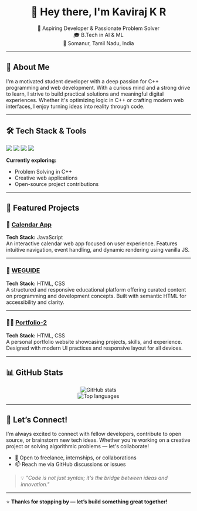 <h1 align="center">👋 Hey there, I'm <strong>Kaviraj K R</strong></h1>

<p align="center">
  🎯 Aspiring Developer & Passionate Problem Solver <br/>
  🎓 B.Tech in AI & ML <br/>
  📍 Somanur, Tamil Nadu, India
</p>

---

<!-- ABOUT ME -->
## 🚀 About Me

I'm a motivated student developer with a deep passion for C++ programming and web development. With a curious mind and a strong drive to learn, I strive to build practical solutions and meaningful digital experiences. Whether it's optimizing logic in C++ or crafting modern web interfaces, I enjoy turning ideas into reality through code.

---

<!-- TECH STACK -->
## 🛠️ Tech Stack & Tools

<span>
  <img src="https://img.shields.io/badge/HTML5-E34F26?style=for-the-badge&logo=html5&logoColor=white" />
  <img src="https://img.shields.io/badge/CSS3-1572B6?style=for-the-badge&logo=css3&logoColor=white" />
  <img src="https://img.shields.io/badge/JavaScript-F7DF1E?style=for-the-badge&logo=javascript&logoColor=black" />
  <img src="https://img.shields.io/badge/C++-00599C?style=for-the-badge&logo=c%2B%2B&logoColor=white" />
</span>

**Currently exploring:**  
- Problem Solving in C++  
- Creative web applications  
- Open-source project contributions  

---

<!-- FEATURED PROJECTS -->
## 🌟 Featured Projects

### 📅 [Calendar App](https://github.com/kaviraj-1718/calendar-app)
**Tech Stack:** JavaScript  
An interactive calendar web app focused on user experience. Features intuitive navigation, event handling, and dynamic rendering using vanilla JS.

---

### 📘 [WEGUIDE](https://github.com/kaviraj-1718/WEGUIDE-)
**Tech Stack:** HTML, CSS  
A structured and responsive educational platform offering curated content on programming and development concepts. Built with semantic HTML for accessibility and clarity.

---

### 🧑‍💻 [Portfolio-2](https://github.com/kaviraj-1718/portfolio-2)
**Tech Stack:** HTML, CSS  
A personal portfolio website showcasing projects, skills, and experience. Designed with modern UI practices and responsive layout for all devices.

---

<!-- GITHUB ACTIVITY -->
## 📊 GitHub Stats

<p align="center">
  <img src="https://github-readme-stats.vercel.app/api?username=kaviraj-1718&show_icons=true&theme=default" alt="GitHub stats" />
  <br />
  <img src="https://github-readme-stats.vercel.app/api/top-langs/?username=kaviraj-1718&layout=compact&theme=default" alt="Top languages" />
</p>

---

<!-- CONNECT -->
## 🤝 Let’s Connect!

I'm always excited to connect with fellow developers, contribute to open source, or brainstorm new tech ideas. Whether you're working on a creative project or solving algorithmic problems — let's collaborate!

- 💬 Open to freelance, internships, or collaborations  
- 📫 Reach me via GitHub discussions or issues  

> 💡 *"Code is not just syntax; it's the bridge between ideas and innovation."*

---

⭐️ **Thanks for stopping by — let’s build something great together!**

